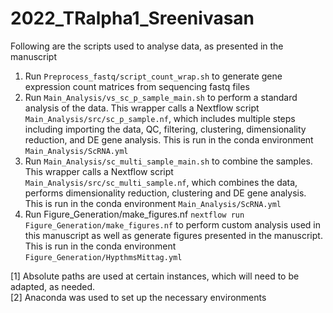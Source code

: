 # 2022_TRalpha1_Sreenivasan
Following are the scripts used to analyse data, as presented in the manuscript

1. Run `Preprocess_fastq/script_count_wrap.sh` to generate gene expression count matrices from sequencing fastq files
2. Run `Main_Analysis/vs_sc_p_sample_main.sh` to perform a standard analysis of the data. This wrapper calls a Nextflow script `Main_Analysis/src/sc_p_sample.nf`, which includes multiple steps including importing the data, QC, filtering, clustering, dimensionality reduction, and DE gene analysis. This is run in the conda environment `Main_Analysis/ScRNA.yml`
3. Run `Main_Analysis/sc_multi_sample_main.sh` to combine the samples. This wrapper calls a Nextflow script `Main_Analysis/src/sc_multi_sample.nf`, which combines the data, performs dimensionality reduction, clustering and DE gene analysis. This is run in the conda environment `Main_Analysis/ScRNA.yml`
4. Run Figure_Generation/make_figures.nf `nextflow run Figure_Generation/make_figures.nf` to perform custom analysis used in this manuscript as well as generate figures presented in the manuscript. This is run in the conda environment `Figure_Generation/HypthmsMittag.yml`


[1] Absolute paths are used at certain instances, which will need to be adapted, as needed.  
[2] Anaconda was used to set up the necessary environments

